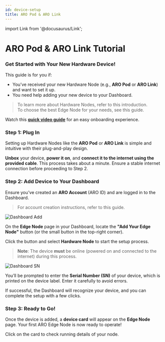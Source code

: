 ```yaml
---
id: device-setup
title: ARO Pod & ARO Link
---
```

import Link from '@docusaurus/Link'; 

# ARO Pod & ARO Link Tutorial

### Get Started with Your New Hardware Device!

This guide is for you if:
- You’ve received your new Hardware Node (e.g., **ARO Pod** or **ARO Link**) and want to set it up.
- You need help adding your new device to your Dashboard.

> To learn more about Hardware Nodes, refer to <Link to="/edge-node/types">this introduction</Link>.  
> To choose the best Edge Node for your needs, see <Link to="/user-guides/run-node">this guide</Link>.

Watch this [**quick video guide**](https://youtu.be/ok8RW8hhYAw) for an easy onboarding experience.

### Step 1: Plug In

Setting up Hardware Nodes like the **ARO Pod** or **ARO Link** is simple and intuitive with their plug-and-play design.

**Unbox** your device, **power it on**, and **connect it to the internet using the provided cable**. This process takes about a minute. Ensure a stable internet connection before proceeding to Step 2.

### Step 2: Add Device to Your Dashboard

Ensure you’ve created an **ARO Account** (ARO ID) and are logged in to the Dashboard.

> For account creation instructions, refer to <Link to="/user-guides/dashboard">this guide</Link>.

![Dashboard Add](/img/user-guides/dashboard_add.png)

On the **Edge Node** page in your Dashboard, locate the **"Add Your Edge Node"** button (or the small button in the top-right corner).

Click the button and select **Hardware Node** to start the setup process.

> **Note**: The device **must** be online (powered on and connected to the internet) during this process.

![Dashboard SN](/img/user-guides/dashboard_SN.png)

You’ll be prompted to enter the **Serial Number (SN)** of your device, which is printed on the device label. Enter it carefully to avoid errors.

If successful, the Dashboard will recognize your device, and you can complete the setup with a few clicks.

### Step 3: Ready to Go!

Once the device is added, a **device card** will appear on the **Edge Node** page. Your first ARO Edge Node is now ready to operate!

Click on the card to check running details of your node. 